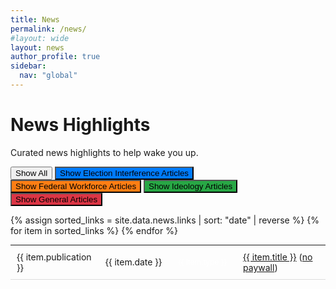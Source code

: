 ```yaml
---
title: News
permalink: /news/
#layout: wide
layout: news
author_profile: true
sidebar:
  nav: "global"
---
```


<h1>News Highlights</h1>

<p class="small">Curated news highlights to help wake you up.</p>

<style>
  /* Style for a lighter separator line */
  table {
    border-collapse: collapse;
    width: 100%;
    max-width: 1200px; /* Increase width limit */
  }
  tr {
    border-bottom: 1px solid #ddd; /* Lighter line */
  }
  td {
    padding: 10px;
  }
  img {
    width: 100px;
    border-radius: 5px;
    display: block;
    margin: auto;
  }
  /* Hide headers */
  thead {
    display: none;
  }
  .no-wrap {
    white-space: nowrap; /* Prevents line breaks */
  }
  .small-text-table {
    font-size: 14px; /* Adjust this size as needed */
    width: 100% !important;
    max-width: 1600px !important;
    table-layout: auto;
  }


/* General style for highlighted text inside <p> */
.highlight-test {
  padding: 3px 6px; /* Small padding to separate text from background */
  font-size: 12px; /* Adjust text size */
  font-weight: normal;
  border-radius: 3px; /* Rounded corners */
  color: white; /* White text for contrast */
  text-align: center;
}


.highlight-text {
  padding: 1px 2px; /* Small padding to separate text from background */
  font-size: 12px; /* Adjust text size */
  font-weight: bold;
  border-radius: 3px; /* Rounded corners */
  color: white; /* White text for contrast */
}

/* Specific colors for each type */
.type-election-interference {
  background-color: #007bff; /* Blue */
}

.type-general {
  background-color: #dc3545; /* Red */
}

.type-ideology {
  background-color: #28a745; /* Green */
}

.type-federal-workforce {
  background-color: #fd7e14; /* Orange */
}

.type-technology {
  background-color: #6f42c1; /* Purple */
}

.type-unknown {
  background-color: #6c757d; /* Gray */
}






</style>


<!-- ORIGINAL TABLE

Topic: All

<table class="small-text-table">
  <thead>
    <tr>
      <th>Article Title</th>
      <th>Publication</th>
      <th>Date</th>
      <th>Type</th>
    </tr>
  </thead>
  <tbody>
    {% assign news_links = site.data.news.links | sort: "date" | reverse %}
    {% for item in news_links %}
    <tr>
      <td>{{ item.publication }}</td>
      <td class="no-wrap">{{ item.date }}</td>
      <td>{{ item.type }}</td>
      <td><a href="{{ item.url }}" target="_blank">{{ item.title }}</a> (<a href="{{ item.no-paywall }}" target="_blank">no paywall</a>)</td>
    </tr>
    {% endfor %}
  </tbody>
</table>

-->



<button onclick="resetTable()">Show All</button>
<button class="type-election-interference" onclick="filterTable('election interference')">Show Election Interference Articles</button>
<button class="type-federal-workforce" onclick="filterTable('federal workforce')">Show Federal Workforce Articles</button>
<button class="type-ideology" onclick="filterTable('ideology')">Show Ideology Articles</button>
<button class="type-general" onclick="filterTable('general')">Show General Articles</button>


<table class="small-text-table">
  <thead>
    <tr>
      <th>Article Title</th>
      <th>Publication</th>
      <th>Type</th>
      <th>Date</th>
    </tr>
  </thead>
  <tbody>
    {% assign sorted_links = site.data.news.links | sort: "date" | reverse %}
    {% for item in sorted_links %}
    <tr data-type="{{ item.type }}">
      <td>{{ item.publication }}</td>
      <td class="no-wrap">{{ item.date }}</td>
      <td class="no-wrap"><div class="highlight-test type-{{ item.type | downcase | replace: ' ', '-' }}">{{ item.type }}</div></td>
      <td><a href="{{ item.url }}" target="_blank">{{ item.title }}</a> (<a href="{{ item.no-paywall }}" target="_blank">no paywall</a>)</td>
    </tr>
    {% endfor %}
  </tbody>
</table>

<script>
  function filterTable(filterType) {
    let rows = document.querySelectorAll("table tbody tr");

    rows.forEach(row => {
      if (row.dataset.type === filterType) {
        row.style.display = "";  // Show matching rows
      } else {
        row.style.display = "none";  // Hide non-matching rows
      }
    });
  }

  function resetTable() {
    let rows = document.querySelectorAll("table tbody tr");
    rows.forEach(row => row.style.display = "");  // Show all rows
  }
</script>

